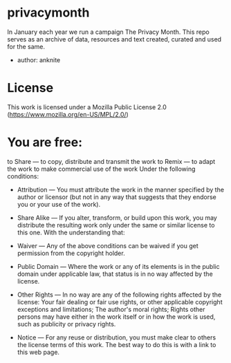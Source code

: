 # privacymonth
In January each year we run a campaign The Privacy Month. 
This repo serves as an archive of data, resources and text created, curated and used for the same.
* author: anknite

# License
This work is licensed under a Mozilla Public License 2.0 (https://www.mozilla.org/en-US/MPL/2.0/)

# You are free:

to Share — to copy, distribute and transmit the work to Remix — to adapt the work to make commercial use of the work Under the following conditions:

* Attribution — You must attribute the work in the manner specified by the author or licensor (but not in any way that suggests that they endorse you or your use of the work). 
* Share Alike — If you alter, transform, or build upon this work, you may distribute the resulting work only under the same or similar license to this one. With the understanding that:

* Waiver — Any of the above conditions can be waived if you get permission from the copyright holder. 
* Public Domain — Where the work or any of its elements is in the public domain under applicable law, that status is in no way affected by the license. 
* Other Rights — In no way are any of the following rights affected by the license: Your fair dealing or fair use rights, or other applicable copyright exceptions and limitations; The author's moral rights; Rights other persons may have either in the work itself or in how the work is used, such as publicity or privacy rights. 
* Notice — For any reuse or distribution, you must make clear to others the license terms of this work. The best way to do this is with a link to this web page.
